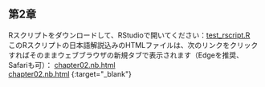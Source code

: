 ## 第2章
Rスクリプトをダウンロードして、RStudioで開いてください：[test_rscript.R](./test_rscript.R) <br>
このRスクリプトの日本語解説込みのHTMLファイルは、次のリンクをクリックすればそのままウェブブラウザの新規タブで表示されます（Edgeを推奨、Safariも可）：
<a href="./chapter02.nb.html" target="_blank" rel="noopener noreferrer">chapter02.nb.html</a><br>
[chapter02.nb.html](./chapter02.nb.html) {:target="_blank"} <br>
